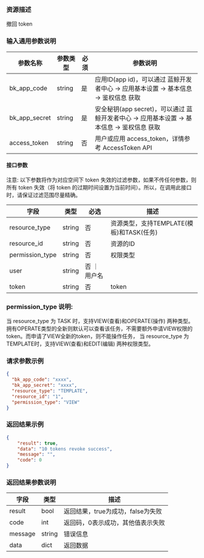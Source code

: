 ### 资源描述

撤回 token

### 输入通用参数说明

| 参数名称          | 参数类型   | 必须 | 参数说明                                                       |
|---------------|--------|----|------------------------------------------------------------|
| bk_app_code   | string | 是  | 应用ID(app id)，可以通过 蓝鲸开发者中心 -> 应用基本设置 -> 基本信息 -> 鉴权信息 获取     |
| bk_app_secret | string | 是  | 安全秘钥(app secret)，可以通过 蓝鲸开发者中心 -> 应用基本设置 -> 基本信息 -> 鉴权信息 获取 |
| access_token  | string | 否  | 用户或应用 access_token，详情参考 AccessToken API                    |

#### 接口参数

注意: 以下参数将作为对应空间下 token 失效的过滤参数，如果不传任何参数，则所有 token 失效（将 token 的过期时间设置为当前时间）。所以，在调用此接口时，请保证过滤范围尽量精确。

| 字段              | 类型     | 必选      | 描述                           |
|-----------------|--------|---------|------------------------------|
| resource_type   | string | 否       | 资源类型，支持TEMPLATE(模板)和TASK(任务) |
| resource_id     | string | 否       | 资源的ID                        |
| permission_type | string | 否       | 权限类型                         |
| user            | string | 否 ｜ 用户名 | 
| token           | string | 否       | token                        |

### permission_type 说明:

当 resource_type 为 TASK 时，支持VIEW(查看)和OPERATE(操作)
两种类型。拥有OPERATE类型的全新则默认可以查看该任务，不需要额外申请VIEW权限的token。而申请了VIEW全新的token，则不能操作任务，
当 resource_type 为 TEMPLATE时，支持VIEW(查看)和EDIT(编辑) 两种权限类型。

### 请求参数示例

```json
{
  "bk_app_code": "xxxx",
  "bk_app_secret": "xxxx",
  "resource_type": "TEMPLATE",
  "resource_id": "1",
  "permission_type": "VIEW"
}
```

### 返回结果示例

```json
{
    "result": true,
    "data": "10 tokens revoke success",
    "message": "",
    "code": 0
}
```

### 返回结果参数说明

| 字段      | 类型     | 描述                    |
|---------|--------|-----------------------|
| result  | bool   | 返回结果，true为成功，false为失败 |
| code    | int    | 返回码，0表示成功，其他值表示失败     |
| message | string | 错误信息                  |
| data    | dict   | 返回数据                  |